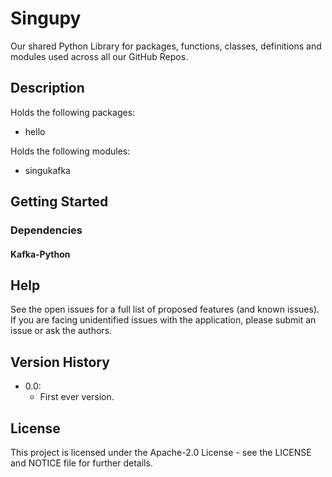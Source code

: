 # Singupy

Our shared Python Library for packages, functions, classes, definitions and modules used across all our GitHub Repos.

## Description

Holds the following packages:
* hello

Holds the following modules:
* singukafka

<!--
-- Insert a more detailed description here, and use the below headers where relevant --

### Exposed environment variables

|Name|Default|Description|
|--|--|--|

### Input

### Output

-->

<!-- GETTING STARTED -->
## Getting Started


### Dependencies

<!-- Describe general dependencies here - what is neeeded to run the script/container/helm? -->
  
#### Kafka-Python


## Help
<!-- replace 'open issues' below with link like this: [open issues](https://github.com/energinet-singularity/<repo-name>/issues) -->
See the open issues for a full list of proposed features (and known issues).
If you are facing unidentified issues with the application, please submit an issue or ask the authors.

## Version History

* 0.0:
    * First ever version.

## License

This project is licensed under the Apache-2.0 License - see the LICENSE and NOTICE file for further details.